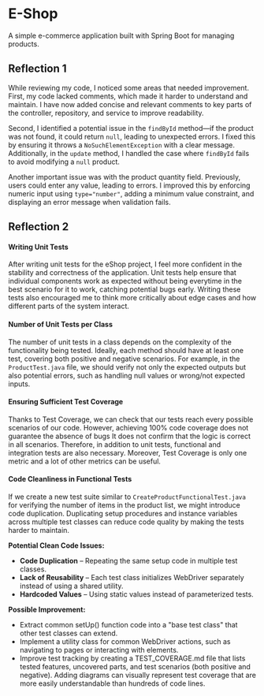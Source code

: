 # E-Shop  

A simple e-commerce application built with Spring Boot for managing products.  

## Reflection 1  

While reviewing my code, I noticed some areas that needed improvement. First, my code lacked comments, which made it harder to understand and maintain. I have now added concise and relevant comments to key parts of the controller, repository, and service to improve readability.  

Second, I identified a potential issue in the `findById` method—if the product was not found, it could return `null`, leading to unexpected errors. I fixed this by ensuring it throws a `NoSuchElementException` with a clear message. Additionally, in the `update` method, I handled the case where `findById` fails to avoid modifying a `null` product.  

Another important issue was with the product quantity field. Previously, users could enter any value, leading to errors. I improved this by enforcing numeric input using `type="number"`, adding a minimum value constraint, and displaying an error message when validation fails.  


## Reflection 2  

#### Writing Unit Tests  
After writing unit tests for the eShop project, I feel more confident in the stability and correctness of the application. Unit tests help ensure that individual components work as expected without being everytime in the best scenario for it to work, catching potential bugs early. Writing these tests also encouraged me to think more critically about edge cases and how different parts of the system interact.  

#### Number of Unit Tests per Class  
The number of unit tests in a class depends on the complexity of the functionality being tested. Ideally, each method should have at least one test, covering both positive and negative scenarios. For example, in the `ProductTest.java` file, we should verify not only the expected outputs but also potential errors, such as handling null values or wrong/not expected inputs.  

#### Ensuring Sufficient Test Coverage  
Thanks to Test Coverage, we can check that our tests reach every possible scenarios of our code. However, achieving 100% code coverage does not guarantee the absence of bugs It does not confirm that the logic is correct in all scenarios. Therefore, in addition to unit tests, functional and integration tests are also necessary. Moreover, Test Coverage is only one metric and a lot of other metrics can be useful.

#### Code Cleanliness in Functional Tests  
If we create a new test suite similar to `CreateProductFunctionalTest.java` for verifying the number of items in the product list, we might introduce code duplication. Duplicating setup procedures and instance variables across multiple test classes can reduce code quality by making the tests harder to maintain.  

**Potential Clean Code Issues:**  
- **Code Duplication** – Repeating the same setup code in multiple test classes.  
- **Lack of Reusability** – Each test class initializes WebDriver separately instead of using a shared utility.  
- **Hardcoded Values** – Using static values instead of parameterized tests.  

**Possible Improvement:**  
- Extract common setUp() function code into a "base test class" that other test classes can extend.  
- Implement a utility class for common WebDriver actions, such as navigating to pages or interacting with elements.
- Improve test tracking by creating a TEST_COVERAGE.md file that lists tested features, uncovered parts, and test scenarios (both positive and negative). Adding diagrams can visually represent test coverage that are more easily understandable than
  hundreds of code lines.
